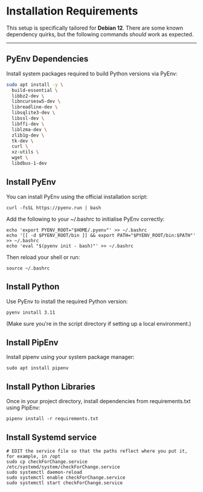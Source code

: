 # Installation Requirements

This setup is specifically tailored for **Debian 12**. There are some known dependency quirks, but the following commands *should* work as expected.

---

## PyEnv Dependencies

Install system packages required to build Python versions via PyEnv:

```bash
sudo apt install -y \
  build-essential \
  libbz2-dev \
  libncursesw5-dev \
  libreadline-dev \
  libsqlite3-dev \
  libssl-dev \
  libffi-dev \
  liblzma-dev \
  zlib1g-dev \
  tk-dev \
  curl \
  xz-utils \
  wget \
  libdbus-1-dev
```

## Install PyEnv
You can install PyEnv using the official installation script:

`curl -fsSL https://pyenv.run | bash`

Add the following to your ~/.bashrc to initialise PyEnv correctly:

```
echo 'export PYENV_ROOT="$HOME/.pyenv"' >> ~/.bashrc
echo '[[ -d $PYENV_ROOT/bin ]] && export PATH="$PYENV_ROOT/bin:$PATH"' >> ~/.bashrc
echo 'eval "$(pyenv init - bash)"' >> ~/.bashrc
```

Then reload your shell or run:

`source ~/.bashrc`

## Install Python

Use PyEnv to install the required Python version:

`pyenv install 3.11`

(Make sure you're in the script directory if setting up a local environment.)

## Install PipEnv

Install pipenv using your system package manager:

`sudo apt install pipenv`

## Install Python Libraries

Once in your project directory, install dependencies from requirements.txt using PipEnv:

`pipenv install -r requirements.txt`

## Install Systemd service

```
# EDIT the service file so that the paths reflect where you put it, for example, in /opt
sudo cp checkForChange.service /etc/systemd/system/checkForChange.service
sudo systemctl daemon-reload
sudo systemctl enable checkForChange.service
sudo systemctl start checkForChange.service
```
